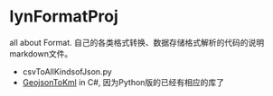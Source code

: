 # lynFormatProj

all about Format. 自己的各类格式转换、数据存储格式解析的代码的说明markdown文件。


- csvToAllKindsofJson.py
- [GeojsonToKml](https://github.com/QLWeilcf/GeojsonToKml) in C#, 因为Python版的已经有相应的库了


